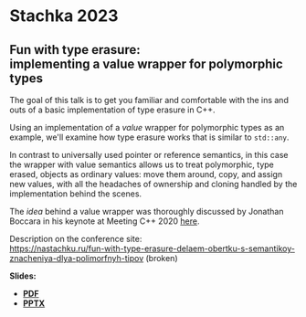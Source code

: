 # Stachka 2023

## Fun with type erasure:<br>implementing a value wrapper for polymorphic types

The goal of this talk is to get you familiar and comfortable with the ins and outs of a basic implementation of type erasure in C++.

Using an implementation of a _value_ wrapper for polymorphic types as an example, we'll examine how type erasure works that is similar to `std::any`.

In contrast to universally used pointer or reference semantics, in this case the wrapper with value semantics allows us to treat polymorphic, type erased, objects as ordinary values: move them around, copy, and assign new values, with all the headaches of ownership and cloning handled by the implementation behind the scenes.

The _idea_ behind a value wrapper was thoroughly discussed by Jonathan Boccara in his keynote at Meeting C++ 2020 [here](https://www.youtube.com/watch?v=mU_n_ohIHQk).

Description on the conference site:\
[https://nastachku.ru/<wbr>fun-with-type-erasure-delaem-obertku-s-semantikoy-znacheniya-dlya-polimorfnyh-tipov](https://nastachku.ru/fun-with-type-erasure-delaem-obertku-s-semantikoy-znacheniya-dlya-polimorfnyh-tipov) (broken)

**Slides:**
* **[PDF](Fun%20with%20type%20erasure-implementing%20a%20value%20wrapper%20for%20polymorphic%20types.pdf)**
* **[PPTX](Fun%20with%20type%20erasure-implementing%20a%20value%20wrapper%20for%20polymorphic%20types.pptx)**